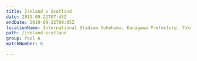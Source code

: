 ```yaml
---
title: Ireland v Scotland
date: 2019-09-22T07:45Z
endDate: 2019-09-22T09:05Z
locationName: International Stadium Yokohama, Kanagawa Prefecture, Yokohama City
path: /ireland-scotland
group: Pool A
matchNumber: 6

---
```

